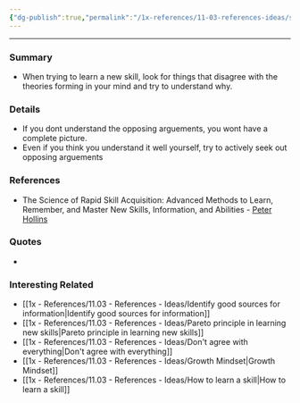 ```yaml
---
{"dg-publish":true,"permalink":"/1x-references/11-03-references-ideas/seek-dissenting-opinions/","dgHomeLink":true,"dgPassFrontmatter":false,"dgShowBacklinks":true,"dgShowLocalGraph":false,"dgShowInlineTitle":true}
---
```


---

### Summary
- When trying to learn a new skill, look for things that disagree with the theories forming in your mind and try to understand why.

### Details
- If you dont understand the opposing arguements, you wont have a complete picture.
- Even if you think you understand it well yourself, try to actively seek out opposing arguements

### References
- The Science of Rapid Skill Acquisition: Advanced Methods to Learn, Remember, and Master New Skills, Information, and Abilities - [Peter Hollins](https://www.goodreads.com/author/show/16593818.Peter_Hollins)

### Quotes
-

### Interesting Related
- [[1x - References/11.03 - References - Ideas/Identify good sources for information|Identify good sources for information]]
- [[1x - References/11.03 - References - Ideas/Pareto principle in learning new skills|Pareto principle in learning new skills]]
- [[1x - References/11.03 - References - Ideas/Don't agree with everything|Don't agree with everything]]
- [[1x - References/11.03 - References - Ideas/Growth Mindset|Growth Mindset]]
- [[1x - References/11.03 - References - Ideas/How to learn a skill|How to learn a skill]]